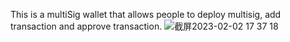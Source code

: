 This is a multiSig wallet that allows people to deploy multisig, add transaction and approve transaction.
![截屏2023-02-02 17 37 18](https://user-images.githubusercontent.com/90371174/216475415-cfab567c-3250-4355-bbec-1503f3806596.png)
